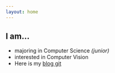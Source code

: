 ```yaml
---
layout: home
---
```


## I am...

  * majoring in Computer Science *(junior)*
  * interested in Computer Vision
  * Here is my [blog git](https://github.com/Ssukdaebat60/Ssukdaebat60.github.io) 

